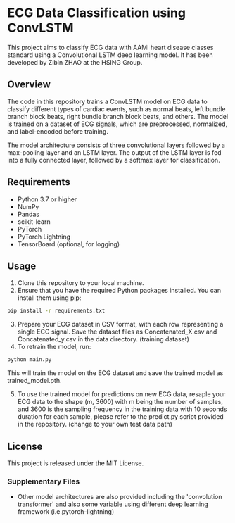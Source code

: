# ECG Data Classification using ConvLSTM

This project aims to classify ECG data with AAMI heart disease classes standard using a Convolutional LSTM deep learning model. It has been developed by Zibin ZHAO at the HSING Group.

## Overview

The code in this repository trains a ConvLSTM model on ECG data to classify different types of cardiac events, such as normal beats, left bundle branch block beats, right bundle branch block beats, and others. The model is trained on a dataset of ECG signals, which are preprocessed, normalized, and label-encoded before training.

The model architecture consists of three convolutional layers followed by a max-pooling layer and an LSTM layer. The output of the LSTM layer is fed into a fully connected layer, followed by a softmax layer for classification.

## Requirements

- Python 3.7 or higher
- NumPy
- Pandas
- scikit-learn
- PyTorch
- PyTorch Lightning
- TensorBoard (optional, for logging)

## Usage

1. Clone this repository to your local machine.
2. Ensure that you have the required Python packages installed. You can install them using pip:

```bash
pip install -r requirements.txt
```

3. Prepare your ECG dataset in CSV format, with each row representing a single ECG signal. Save the dataset files as Concatenated_X.csv and Concatenated_y.csv in the data directory. (training dataset)
4. To retrain the model, run:

```bash
python main.py
```
This will train the model on the ECG dataset and save the trained model as trained_model.pth.

5. To use the trained model for predictions on new ECG data, resaple your ECG data to the shape (m, 3600) with m being the number of samples, and 3600 is the sampling frequency in the training data with 10 seconds duration for each sample, please refer to the predict.py script provided in the repository. (change to your own test data path)

## License
This project is released under the MIT License. 

### Supplementary Files
- Other model architectures are also provided including the 'convolution transformer' and also some variable using different deep learning framework (i.e.pytorch-lightning)
